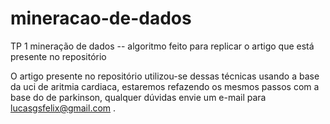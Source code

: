 # mineracao-de-dados
TP 1 mineração de dados -- algoritmo feito para replicar o artigo que está presente no repositório


O artigo presente no repositório utilizou-se dessas técnicas usando a base da uci de aritmia cardiaca, estaremos refazendo os mesmos passos com a base do de parkinson, qualquer dúvidas envie um e-mail para lucasgsfelix@gmail.com .
